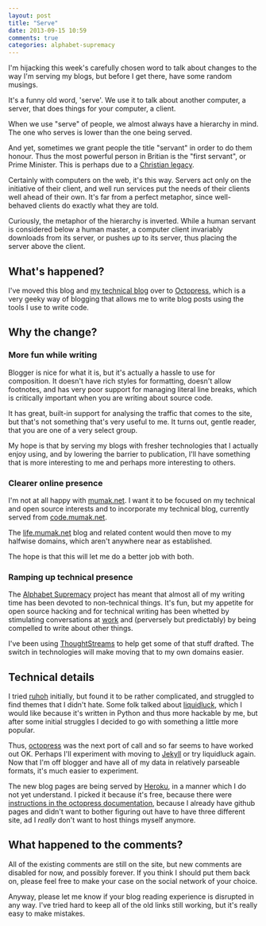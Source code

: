 ```yaml
---
layout: post
title: "Serve"
date: 2013-09-15 10:59
comments: true
categories: alphabet-supremacy
---
```


I'm hijacking this week's carefully chosen word to talk about changes to the
way I'm serving my blogs, but before I get there, have some random musings.

It's a funny old word, 'serve'.  We use it to talk about another computer, a
server, that does things for your computer, a client.

When we use "serve" of people, we almost always have a hierarchy in mind.  The
one who serves is lower than the one being served.

And yet, sometimes we grant people the title "servant" in order to do them
honour.  Thus the most powerful person in Britian is the "first servant", or
Prime Minister.  This is perhaps due to a
[Christian legacy](http://www.biblegateway.com/passage/?search=Mark%2010:42-45&version=NIV).

Certainly with computers on the web, it's this way.  Servers act only on the
initiative of their client, and well run services put the needs of their
clients well ahead of their own.  It's far from a perfect metaphor, since
well-behaved clients do exactly what they are told.

Curiously, the metaphor of the hierarchy is inverted.  While a human servant
is considered below a human master, a computer client invariably downloads
from its server, or pushes _up_ to its server, thus placing the server above
the client.

<!-- more -->

## What's happened?

I've moved this blog and [my technical blog](http://code.mumak.net) over to
[Octopress](http://octopress.org), which is a very geeky way of blogging that
allows me to write blog posts using the tools I use to write code.

## Why the change?

### More fun while writing

Blogger is nice for what it is, but it's actually a hassle to use for
composition.  It doesn't have rich styles for formatting, doesn't allow
footnotes, and has very poor support for managing literal line breaks, which
is critically important when you are writing about source code.

It has great, built-in support for analysing the traffic that comes to the
site, but that's not something that's very useful to me.  It turns out, gentle
reader, that you are one of a very select group.

My hope is that by serving my blogs with fresher technologies that I actually
enjoy using, and by lowering the barrier to publication, I'll have something
that is more interesting to me and perhaps more interesting to others.

### Clearer online presence

I'm not at all happy with [mumak.net](http://mumak.net).  I want it to be
focused on my technical and open source interests and to incorporate my
technical blog, currently served from [code.mumak.net](http://code.mumak.net).

The [life.mumak.net](http://life.mumak.net) blog and related content would
then move to my halfwise domains, which aren't anywhere near as established.

The hope is that this will let me do a better job with both.

### Ramping up technical presence

The
[Alphabet Supremacy](http://life.mumak.net/2013/01/the-alphabet-supremacy.html)
project has meant that almost all of my writing time has been devoted to
non-technical things.  It's fun, but my appetite for open source hacking and
for technical writing has been whetted by stimulating conversations at
[work](http://www.google.com/about/jobs/) and (perversely but predictably) by
being compelled to write about other things.

I've been using [ThoughtStreams](https://thoughtstreams.io/jml/) to help get
some of that stuff drafted.  The switch in technologies will make moving that
to my own domains easier.

## Technical details

I tried [ruhoh](http://ruhoh.com/) initially, but found it to be rather
complicated, and struggled to find themes that I didn't hate.  Some folk
talked about [liquidluck](http://liquidluck.readthedocs.org/en/latest/), which
I would like because it's written in Python and thus more hackable by me, but
after some initial struggles I decided to go with something a little more
popular.

Thus, [octopress](http://octopress.org) was the next port of call and so far
seems to have worked out OK.  Perhaps I'll experiment with moving to
[Jekyll](http://jekyllrb.com/) or try liquidluck again.  Now that I'm off
blogger and have all of my data in relatively parseable formats, it's much
easier to experiment.

The new blog pages are being served by [Heroku](http://www.heroku.com/), in a
manner which I do not yet understand.  I picked it because it's free, because
there were
[instructions in the octopress documentation](http://octopress.org/docs/deploying/heroku/),
because I already have github pages and didn't want to bother figuring out
have to have three different site, ad I _really_ don't want to host things
myself anymore.

## What happened to the comments?

All of the existing comments are still on the site, but new comments are
disabled for now, and possibly forever.  If you think I should put them back
on, please feel free to make your case on the social network of your choice.

Anyway, please let me know if your blog reading experience is disrupted in any
way.  I've tried hard to keep all of the old links still working, but it's
really easy to make mistakes.

